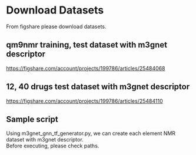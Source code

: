 
# Download Datasets
From figshare please download datasets.

## qm9nmr training, test dataset with m3gnet descriptor
https://figshare.com/account/projects/199786/articles/25484068


## 12, 40 drugs test dataset with m3gnet descriptor
https://figshare.com/account/projects/199786/articles/25484110


## Sample script
Using m3gnet_gnn_tf_generator.py, we can create each element NMR dataset with m3gnet descriptor.<br>
Before executing, please check paths.
